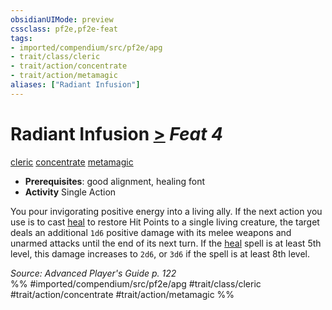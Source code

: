 ```yaml
---
obsidianUIMode: preview
cssclass: pf2e,pf2e-feat
tags:
- imported/compendium/src/pf2e/apg
- trait/class/cleric
- trait/action/concentrate
- trait/action/metamagic
aliases: ["Radiant Infusion"]
---
```

# Radiant Infusion  [>](chapter-9-playing-the-game.md#Actions "Single Action") *Feat 4*  
[cleric](rules/traits/cleric.md)  [concentrate](concentrate.md)  [metamagic](metamagic.md)  

- **Prerequisites**: good alignment, healing font
- **Activity** Single Action

You pour invigorating positive energy into a living ally. If the next action you use is to cast [heal](../spells/heal.md) to restore Hit Points to a single living creature, the target deals an additional `1d6` positive damage with its melee weapons and unarmed attacks until the end of its next turn. If the [heal](../spells/heal.md) spell is at least 5th level, this damage increases to `2d6`, or `3d6` if the spell is at least 8th level.

*Source: Advanced Player's Guide p. 122*  
%% #imported/compendium/src/pf2e/apg #trait/class/cleric #trait/action/concentrate #trait/action/metamagic %%